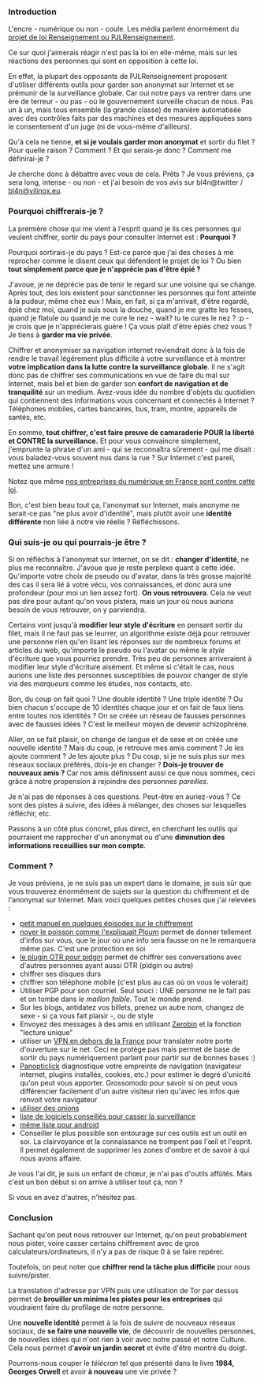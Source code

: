 ### Introduction

L'encre - numérique ou non - coule. Les média parlent énormément du [projet de loi Renseignement ou PJLRenseignement](http://sous-surveillance.fr/#/ "En savoir plus sur le projet de loi Renseignement").

Ce sur quoi j'aimerais réagir n'est pas la loi en elle-même, mais sur les réactions des personnes qui sont en opposition à cette loi.

En effet, la plupart des opposants de PJLRenseignement proposent d'utiliser différents outils pour garder son anonymat sur Internet et se prémunir de la surveillance globale. Car oui notre pays va rentrer dans une ère de terreur - ou pas - où le gouvernement surveille chacun de nous. Pas un à un, mais tous ensemble (la grande classe) de manière automatisée avec des contrôles faits par des machines et des mesures appliquées sans le consentement d'un juge (ni de vous-même d'ailleurs).

Qu'à cela ne tienne, **et si je voulais garder mon anonymat** et sortir du filet ? Pour quelle raison ? Comment ? Et qui serais-je donc ? Comment me définirai-je ?

Je cherche donc à débattre avec vous de cela. Prêts ? Je vous préviens, ça sera long, intense - ou non - et j'ai besoin de vos avis sur bl4n@twitter / bl4n@vilinox.eu.

### Pourquoi chiffrerais-je ?

La première chose qui me vient à l'esprit quand je lis ces personnes qui veulent chiffrer, sortir du pays pour consulter Internet est : **Pourquoi ?**

Pourquoi sortirais-je du pays ? Est-ce parce que j'ai des choses à me reprocher comme le disent ceux qui défendent le projet de loi ? Ou bien **tout simplement parce que je n'apprécie pas d'être épié ?**

J'avoue, je ne déprécie pas de tenir le regard sur une voisine qui se change. Après tout, des lois existent pour sanctionner les personnes qui font atteinte à la pudeur, même chez eux ! Mais, en fait, si ça m'arrivait, d'être regardé, épié chez moi, quand je suis sous la douche, quand je me gratte les fesses, quand je flatule ou quand je me cure le nez - wait? tu te cures le nez ? :p - je crois que je n'apprécierais guère ! Ça vous plaît d'être épiés chez vous ? Je tiens à **garder ma vie privée**.

Chiffrer et anonymiser sa navigation internet reviendrait donc à la fois de rendre le travail légèrement plus difficile à votre surveillance et à montrer **votre implication dans la lutte contre la surveillance globale**. Il ne s'agit donc pas de chiffrer ses communications en vue de faire du mal sur Internet, mais bel et bien de garder son **confort de navigation et de tranquilité** sur un medium. Avez-vous idée du nombre d'objets du quotidien qui contiennent des informations vous concernant et connectés à Internet ? Téléphones mobiles, cartes bancaires, bus, tram, montre, appareils de santés, etc.

En somme, **tout chiffrer, c'est faire preuve de camaraderie POUR la liberté et CONTRE la surveillance.** Et pour vous convaincre simplement, j'emprunte la phrase d'un ami - qui se reconnaîtra sûrement - qui me disait : vous baladez-vous souvent nus dans la rue ? Sur Internet c'est pareil, mettez une armure !

Notez que même [nos entreprises du numérique en France sont contre cette loi](http://ni-pigeons-ni-espions.fr/fr/ "En savoir plus sur l'opposition des entreprises du numérique française contre le projet de loi sur le Renseignement").

Bon, c'est bien beau tout ça, l'anonymat sur Internet, mais anonyme ne serait-ce pas "ne plus avoir d'identité", mais plutôt avoir une **identité différente** non liée à notre vie réelle ? Réfléchissons.

### Qui suis-je ou qui pourrais-je être ?

Si on réfléchis à l'anonymat sur Internet, on se dit : **changer d'identité**, ne plus me reconnaître. J'avoue que je reste perplexe quant à cette idée. Qu'importe votre choix de pseudo ou d'avatar, dans la très grosse majorité des cas il sera lié à votre vécu, vos connaissances, et donc aura une profondeur (pour moi un lien assez fort). **On vous retrouvera**. Cela ne veut pas dire pour autant qu'on vous pistera, mais un jour où nous aurions besoin de vous retrouver, on y parviendra.

Certains vont jusqu'à **modifier leur style d'écriture** en pensant sortir du filet, mais il ne faut pas se leurrer, un algorithme existe déjà pour retrouver une personne rien qu'en lisant les réponses sur de nombreux forums et articles du web, qu'importe le pseudo ou l'avatar ou même le *style* d'écriture que vous pourriez prendre. Très peu de personnes arriveraient à modifier leur style d'écriture aisément. Et même si c'était le cas, nous aurions une liste des personnes susceptibles de pouvoir changer de style via des *marqueurs* comme les études, nos contacts, etc.

Bon, du coup on fait quoi ? Une double identité ? Une triple identité ? Ou bien chacun s'occupe de 10 identités chaque jour et on fait de faux liens entre toutes nos identités ? On se créée un réseau de fausses personnes avec de fausses idées ? C'est le meilleur moyen de devenir schizophrène.

Aller, on se fait plaisir, on change de langue et de sexe et on créée une nouvelle identité ? Mais du coup, je retrouve mes amis comment ? Je les ajoute comment ? Je les ajoute plus ? Du coup, si je ne suis plus sur mes réseaux sociaux préférés, dois-je en changer ? **Dois-je trouver de nouveaux amis ?** Car nos amis définissent aussi ce que nous sommes, ceci grâce à notre propension à rejoindre des personnes *pareilles*.

Je n'ai pas de réponses à ces questions. Peut-être en auriez-vous ? Ce sont des pistes à suivre, des idées à mélanger, des choses sur lesquelles réfléchir, etc.

Passons à un côté plus concret, plus direct, en cherchant les outils qui pourraient me rapprocher d'un anonymat ou d'une **diminution des informations receuillies sur mon compte**.

### Comment ?

Je vous préviens, je ne suis pas un expert dans le domaine, je suis sûr que vous trouverez énormément de sujets sur la question du chiffrement et de l'anonymat sur Internet. Mais voici quelques petites choses que j'ai relevées : 

  * [petit manuel en quelques épisodes sur le chiffrement](https://blog.imirhil.fr/manuel-du-parfait-petit-crypto-anarchiste-13.html "Lire un article sur le chiffrement")
  * [noyer le poisson comme l'expliquait Ploum](https://ploum.net/noyez-le-poisson/ "Lire l'article de Ploum au sujet ") permet de donner tellement d'infos sur vous, que le jour où une info sera fausse on ne le remarquera même pas. C'est une protection en soi
  * [le plugin OTR pour pidgin](https://otr.cypherpunks.ca/ "Aller sur le site officiel du plugin OTR pour Pidgin") permet de chiffrer ses conversations avec d'autres personnes ayant aussi OTR (pidgin ou autre)
  * chiffrer ses disques durs
  * chiffrer son téléphone mobile (c'est plus au cas où on vous le volerait)
  * Utiliser PGP pour son courriel. Seul souci : UNE personne ne le fait pas et on tombe dans *le maillon faible*. Tout le monde prend.
  * Sur les blogs, antidatez vos billets, prenez un autre nom, changez de sexe - si ça vous fait plaisir -, ou de style
  * Envoyez des messages à des amis en utilisant [Zerobin](http://sebsauvage.net/wiki/doku.php?id=php:zerobin "En apprendre plus sur l'outil Zerobin") et la fonction "lecture unique"
  * utiliser un [VPN en dehors de la France](http://spirale.io/liste-de-fournisseurs-vpn-en-dehors-des-usa-uk-chine-et-france/ "Lire un article sur le choix d'un VPN hors France") pour translater notre porte d'ouverture sur le net. Ceci ne protège pas mais permet de base de sortir du pays numériquement parlant pour partir sur de bonnes bases :)
  * [Panopticlick](https://panopticlick.eff.org/ "Utiliser l'outil Panopticlick") diagnostique votre empreinte de navigation (navigateur internet, plugins installés, cookies, etc.) pour estimer le degré d'unicité qu'on peut vous apporter. Grossomodo pour savoir si on peut vous différencier facilement d'un autre visiteur rien qu'avec les infos que renvoit votre navigateur
  * [utiliser des onions](http://fr.wikipedia.org/wiki/Tor_%28r%C3%A9seau%29 "En apprendre plus sur le réseau Tor sur Wikipédia")
  * [liste de logiciels conseillés pour casser la surveillance](https://prism-break.org/fr/ "Site de propositions d'outils pour stopper la surveillance")
  * [même liste pour android](http://droid-break.info/ "Logiciel alternatifs à Android")
  * Conseiller le plus possible son entourage sur ces outils est un outil en soi. La clairvoyance et la connaissance ne trompent pas l'œil et l'esprit. Il permet également de supprimer les zones d'ombre et de savoir à qui nous avons affaire.

Je vous l'ai dit, je suis un enfant de chœur, je n'ai pas d'outils affûtés. Mais c'est un bon début si on arrive à utiliser tout ça, non ?

Si vous en avez d'autres, n'hésitez pas.

### Conclusion

Sachant qu'on peut nous retrouver sur Internet, qu'on peut probablement nous pister, voire casser certains chiffrement avec de gros calculateurs/ordinateurs, il n'y a pas de risque 0 à se faire repérer.

Toutefois, on peut noter que **chiffrer rend la tâche plus difficile** pour nous suivre/pister.

La translation d'adresse par VPN puis une utilisation de Tor par dessus permet de **brouiller un minima les pistes pour les entreprises** qui voudraient faire du profilage de notre personne.

Une **nouvelle identité** permet à la fois de suivre de nouveaux réseaux sociaux, de **se faire une nouvelle vie**, de découvrir de nouvelles personnes, de nouvelles idées qui n'ont rien à voir avec notre passé et notre Culture. Cela nous permet d'**avoir un jardin secret** et évite d'être montré du doigt.

Pourrons-nous couper le *télécran* tel que présenté dans le livre **1984, Georges Orwell** et avoir **à nouveau** une vie privée ?
